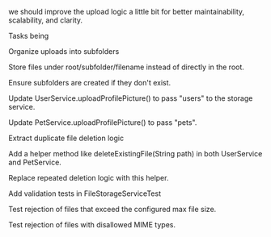 we should improve the upload logic a little bit for better maintainability, scalability, and clarity.

Tasks being

Organize uploads into subfolders

Store files under root/subfolder/filename instead of directly in the root.

Ensure subfolders are created if they don't exist.

Update UserService.uploadProfilePicture() to pass "users" to the storage service.

Update PetService.uploadProfilePicture() to pass "pets".

Extract duplicate file deletion logic

Add a helper method like deleteExistingFile(String path) in both UserService and PetService.

Replace repeated deletion logic with this helper.

Add validation tests in FileStorageServiceTest

Test rejection of files that exceed the configured max file size.

Test rejection of files with disallowed MIME types.